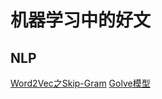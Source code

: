 # 机器学习中的好文

## NLP
[Word2Vec之Skip-Gram](https://zhuanlan.zhihu.com/p/27234078)
[Golve模型](https://zhuanlan.zhihu.com/p/42073620)
